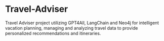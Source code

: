 # Travel-Adviser
Travel Adviser project utilizing GPT4All, LangChain and Neo4j for intelligent vacation planning, managing and analyzing travel data to provide personalized recommendations and itineraries.